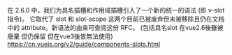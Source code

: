 在 2.6.0 中，我们为具名插槽和作用域插槽引入了一个新的统一的语法 (即 v-slot 指令)。
它取代了 slot 和 slot-scope 这两个目前已被废弃但未被移除且仍在文档中的 attribute。新语法的由来可查阅这份 RFC。
(包括具名slot 在vue2.6後雖被廢棄 但仍保留 但在vue3後皆無法使用)
https://cn.vuejs.org/v2/guide/components-slots.html